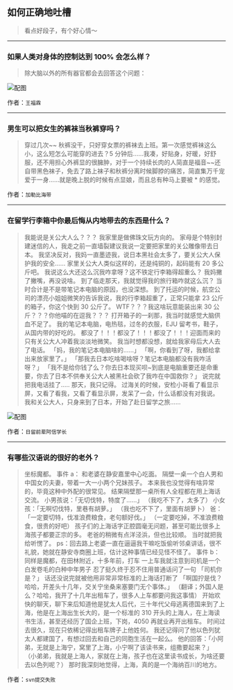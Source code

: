 ## 如何正确地吐槽

> 看点好段子，有个好心情～


 
---

### 如果人类对身体的控制达到 100% 会怎么样？

> 除大脑以外的所有器官都会去回答这个问题：



![配图](http://pic1.zhimg.com/70/v2-c186013ba7260c019583b7bd5d244e94_b.jpg)


作者：`王福霖`

---

### 男生可以把女生的裤袜当秋裤穿吗？

> 穿过几次~~ 秋裤没干，只好穿女票的裤袜去上班。第一次感觉裤袜这么小，这么短怎么可能穿的进去？5 分钟后……我凑，好贴身，好暖，好舒服，还不用担心外裤显的很臃肿，对于一个持续长肉的人简直是福音~~还自带黑色袜子，免去了路上袜子和秋裤分离时候脚脖的痛苦，简直集万千宠爱于一身……就是晚上脱的时候有点显娘，而且总有种马上要被 * 的感觉。


作者：`加勒比海带`

---

### 在留学行李箱中你最后悔从内地带去的东西是什么？

> 我能说是关公大人么？？？
> 我家里是做佛珠文玩方向的。
> 家母是个特别封建迷信的人，我走之前一直墙裂建议我说一定要把家里的关公雕像带去日本。
> 我坚决反对，我妈一直墨迹我，说日本黑社会太多了，要关公大人保护我的安全......
> 家里关公大人类似这样的，还是纯铜的，起码能有 20 多公斤吧。
> 我说这么大还这么沉我咋拿呀？这不铁定行李箱得超重么？
> 我妈撇了撇嘴，再没说啥。
> 到了临走那天，我就觉得我的旅行箱咋就这么沉？
> 当时合计是不是带笔记本电脑的原因，也没深想。
> 到了托运的时候，航空公司的漂亮小姐姐微笑的告诉我说，我的行李箱超重了，正常只能拿 23 公斤的箱子，你这个快到 30 公斤了。
> WTF？？？我这啥玩意能装出来 30 公斤？？？你他喵的在逗我？？？
> 打开箱子的一刹那，我当时就感觉大脑供血不足了。
> 我的笔记本电脑，电热毯，过冬的衣服，EJU 留考书，鞋子，从国内带的好吃的。
> 都没了！！！都没了！！！都没了！！！迎面而来的只有关公大人冲着我淡淡地微笑。
> 我当时想都没想，就给我家母后大人去了电话。
> 「妈，我的笔记本电脑啥的……」
> 「啊，你看到了呀，我都给拿出来放家里了。」
> 「那我去日本吃啥喝啥呀？笔记本电脑都没有我咋活呀？」
> 「我不是给你钱了么？你去日本现买呗~到底是电脑重要还是命重要，你去了日本不供奉关公大人被黑社会砍了我咋在中国救你？」
> 说完就把我电话挂了.....
> 那天，我只记得。
> 过海关的时候，安检小哥看了看显示屏，又看了看我，又看了看显示屏，发呆了一会，什么话都没有对我说。
> 我和关公大人，只身来到了日本，开始了赴日留学之旅……



![配图](http://pic4.zhimg.com/70/v2-5aae973311ffe97c00076e195864a10b_b.jpg)


作者：`日留前辈阿信学长`

---

### 有哪些汉语说的很好的老外？

> 坐标魔都。
> 事件 a：
> 和老婆在静安嘉里中心吃面。
> 隔壁一桌一个白人男和中国女的夫妻，带着一大一小两个兄妹孩子。
> 本来我也没觉得有啥异常的，毕竟这种中外配的很常见。
> 结果隔壁那一桌所有人全程都在用上海话交流。
> 小男孩说：「无切伐特，特度了……」
> （我吃不下了，太多了）
> 小女孩：「无啊切伐特，里巷有胡萝。」
> （我也吃不下了，里面有胡萝卜）
> 爸：「一定要切特，伐准浪费粮食，老句额好伐。」
> （一定要吃掉，不准浪费粮食，很贵的好吧）
> 孩子们的上海话字正腔圆毫无问题，甚至可能比很多上海孩子都要正宗的多。
> 老爸的稍微有点洋泾浜，但也比较顺。
> 当时就把我给听愣了。
> ps：回去路上老婆一直在逼逼我干嘛吃饭偷听邻桌讲话，很不礼貌，她就在静安寺商圈上班，估计这种事情已经见怪不怪了。
> 事件 b：
> 同样是魔都，在田林附近，十多年前，打车
> 一上车我就注意到司机是一个白发卷毛的白种中年男子
> 忍了挺久终于忍不住用普通话问了一句
> 「司机你是？」
> 话还没说完就被他用非常非常标准的上海话打断了
> 「啊国拧是伐？哈哈，开差头十几年，交关宁坐桑来塞要门无个事体。」
> （翻译；外国人是么？哈哈，我开了十几年出租车了，很多人上车都要问我这事情）
> 开始欢快的聊天，聊下来后知道他是犹太人后代，三十年代父母逃离德国来到了上海，他是在上海出生长大的，是一个标准的 310 开头的上海人，在上海读书生活，甚至还经历了国企上班，下岗，4050 再就业再开出租车。
> 时间过去很久，现在只依稀记得出租车牌子上他姓何。
> 我还记得问了他以色列犹太人都建国了，有想过回去和自己的同胞生活在一起么。
> 他的回答：「小阿弟，无就是上海宁，窝里了上海，小宁啊了该读书来，组撒要起来？」
> （小弟弟，我就是上海人，家就在上海，孩子也在这里读书成长，为啥还要去以色列呢？）
> 那时我深刻地觉得，上海，真的是一个海纳百川的地方。


作者：`svn提交失败`